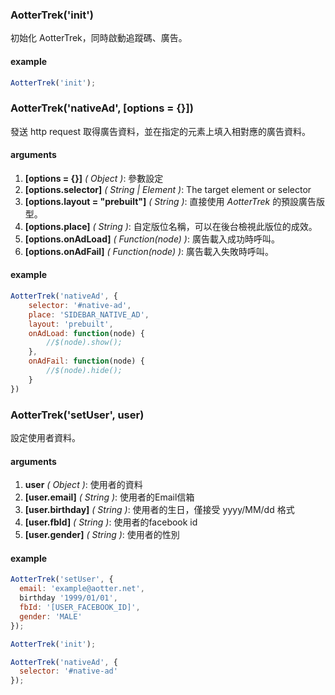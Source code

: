 
### AotterTrek('init')
初始化 AotterTrek，同時啟動追蹤碼、廣告。


#### example
```js
AotterTrek('init');
```

### AotterTrek('nativeAd', [options = {}])
發送 http request 取得廣告資料，並在指定的元素上填入相對應的廣告資料。
#### arguments
1. **[options = {}]** *( Object )*: 參數設定
2. **[options.selector]** *( String | Element )*: The target element or selector
3. **[options.layout = "prebuilt"]** *( String )*: 直接使用 *AotterTrek* 的預設廣告版型。
4. **[options.place]** *( String )*: 自定版位名稱，可以在後台檢視此版位的成效。
5. **[options.onAdLoad]** *( Function(node) )*: 廣告載入成功時呼叫。
6. **[options.onAdFail]** *( Function(node) )*: 廣告載入失敗時呼叫。


#### example

```js
AotterTrek('nativeAd', {
	selector: '#native-ad',
	place: 'SIDEBAR_NATIVE_AD',
	layout: 'prebuilt',
	onAdLoad: function(node) {
		//$(node).show();
	},
	onAdFail: function(node) {
		//$(node).hide();
	}
})
```
### AotterTrek('setUser', user)
設定使用者資料。

#### arguments
1. **user** *( Object )*: 使用者的資料
2. **[user.email]** *( String )*: 使用者的Email信箱
3. **[user.birthday]** *( String )*: 使用者的生日，僅接受 yyyy/MM/dd 格式
4. **[user.fbId]** *( String )*: 使用者的facebook id
5. **[user.gender]** *( String )*: 使用者的性別

#### example
```js
AotterTrek('setUser', {
  email: 'example@aotter.net',  
  birthday '1999/01/01',
  fbId: '[USER_FACEBOOK_ID]',
  gender: 'MALE'
});

AotterTrek('init');

AotterTrek('nativeAd', {
  selector: '#native-ad'
});
```
